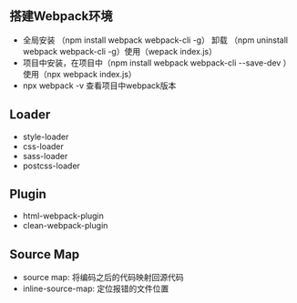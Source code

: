 ## 搭建Webpack环境

* 全局安装 （npm install webpack webpack-cli -g） 卸载 （npm uninstall webpack webpack-cli -g）使用（wepack index.js）
* 项目中安装，在项目中（npm install webpack webpack-cli --save-dev ）使用（npx webpack index.js）
* npx webpack -v  查看项目中webpack版本

## Loader

* style-loader
* css-loader
* sass-loader
* postcss-loader

## Plugin

* html-webpack-plugin
* clean-webpack-plugin

## Source Map

* source map: 将编码之后的代码映射回源代码
* inline-source-map: 定位报错的文件位置





